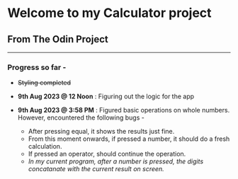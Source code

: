 # Welcome to my Calculator project

## From The Odin Project

---

### Progress so far -

- ~~Styling completed~~

- **9th Aug 2023 @ 12 Noon** : Figuring out the logic for the app
- **9th Aug 2023 @ 3:58 PM** : Figured basic operations on whole numbers. However, encountered the following bugs -
  - After pressing equal, it shows the results just fine.
  - From this moment onwards, if pressed a number, it should do a fresh calculation.
  - If pressed an operator, should continue the operation.
  - _In my current program, after a number is pressed, the digits concatanate with the current result on screen._
